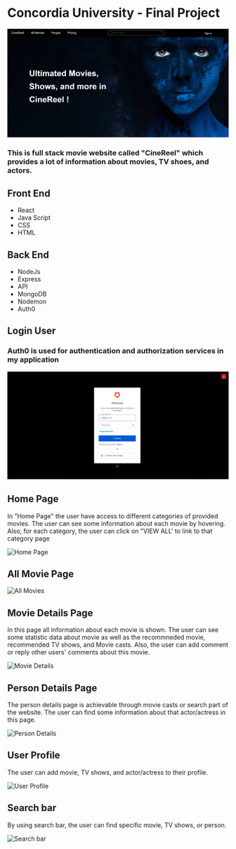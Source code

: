 <h1>Concordia University - Final Project</h1>

<img src="client\src\Assets\01.png" alt="HomePage">

<h3>This is full stack movie website called "CineReel" which provides a lot of information about movies, TV shoes, and actors.</h3>

<h2> Front End </h2>

- React
- Java Script
- CSS
- HTML

<h2> Back End </h2>

- NodeJs
- Express
- API
- MongoDB
- Nodemon
- Auth0

<h2>Login User</h2>
<h3> Auth0 is used for authentication and authorization services in my application</h3>
<img src="client\src\Assets\02.png" alt="Auth0">

<h2>Home Page</h2>
 In "Home Page" the user have access to different categories of provided movies. The user can see some information about each movie by hovering. Also, for each category, the user can click on "VIEW ALL' to link to that category page

![Home Page](<client/src/Assets/01 (1).gif>)

<h2> All Movie Page</h2>

![All Movies](client/src/Assets/02.gif)

<h2>Movie Details Page</h2>
In this page all information about each movie is shown. The user can see some statistic data about movie as well as the recommneded movie, recommended TV shows, and Movie casts. Also, the user can add comment or reply other users' comments about this movie.

![Movie Details](client/src/Assets/03.gif)

<h2>Person Details Page</h2>

The person details page is achievable through movie casts or search part of the website. The user can find some information about that actor/actress in this page.

![Person Details](client/src/Assets/04.gif)

<h2>User Profile</h2>

The user can add movie, TV shows, and actor/actress to their profile.

![User Profile](client/src/Assets/07.gif)

<h2>Search bar</h2>

By using search bar, the user can find specific movie, TV shows, or person.

![Search bar](client/src/Assets/06.gif)

